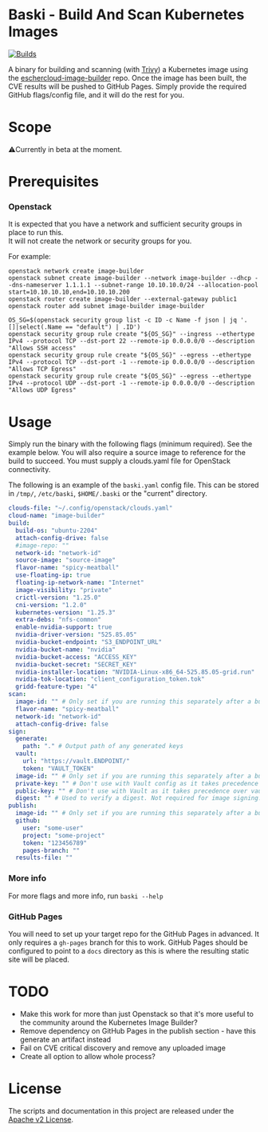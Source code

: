 # Baski - Build And Scan Kubernetes Images

[//]: # ([![Known Vulnerabilities]&#40;https://snyk.io/test/github/eschercloudai/baski/badge.svg&#41;]&#40;https://snyk.io/test/github/eschercloudai/baski&#41;)
[![Builds](https://github.com/eschercloudai/baski/actions/workflows/tag.yml/badge.svg)](https://github.com/eschercloudai/baski/actions)

A binary for building and scanning (with [Trivy](https://github.com/aquasecurity/trivy)) a Kubernetes image using
the [eschercloud-image-builder](https://github.com/eschercloudai/image-builder) repo.
Once the image has been built, the CVE results will be pushed to GitHub Pages. Simply provide the required GitHub
flags/config file, and it will do the rest for you.

# Scope

⚠️Currently in beta at the moment.

# Prerequisites

### Openstack

It is expected that you have a network and sufficient security groups in place to run this.<br>
It will not create the network or security groups for you.

For example:

```
openstack network create image-builder
openstack subnet create image-builder --network image-builder --dhcp --dns-nameserver 1.1.1.1 --subnet-range 10.10.10.0/24 --allocation-pool start=10.10.10.10,end=10.10.10.200
openstack router create image-builder --external-gateway public1
openstack router add subnet image-builder image-builder

OS_SG=$(openstack security group list -c ID -c Name -f json | jq '.[]|select(.Name == "default") | .ID')
openstack security group rule create "${OS_SG}" --ingress --ethertype IPv4 --protocol TCP --dst-port 22 --remote-ip 0.0.0.0/0 --description "Allows SSH access"
openstack security group rule create "${OS_SG}" --egress --ethertype IPv4 --protocol TCP --dst-port -1 --remote-ip 0.0.0.0/0 --description "Allows TCP Egress"
openstack security group rule create "${OS_SG}" --egress --ethertype IPv4 --protocol UDP --dst-port -1 --remote-ip 0.0.0.0/0 --description "Allows UDP Egress"
```

# Usage
Simply run the binary with the following flags (minimum required). See the example below.
You will also require a source image to reference for the build to succeed.
You must supply a clouds.yaml file for OpenStack connectivity.

The following is an example of the `baski.yaml` config file. This can be stored in `/tmp/`, `/etc/baski`, `$HOME/.baski` or the "current" directory.
```yaml
clouds-file: "~/.config/openstack/clouds.yaml"
cloud-name: "image-builder"
build:
  build-os: "ubuntu-2204"
  attach-config-drive: false
  #image-repo: ""
  network-id: "network-id"
  source-image: "source-image"
  flavor-name: "spicy-meatball"
  use-floating-ip: true
  floating-ip-network-name: "Internet"
  image-visibility: "private"
  crictl-version: "1.25.0"
  cni-version: "1.2.0"
  kubernetes-version: "1.25.3"
  extra-debs: "nfs-common"
  enable-nvidia-support: true
  nvidia-driver-version: "525.85.05"
  nvidia-bucket-endpoint: "S3_ENDPOINT_URL"
  nvidia-bucket-name: "nvidia"
  nvidia-bucket-access: "ACCESS_KEY"
  nvidia-bucket-secret: "SECRET_KEY"
  nvidia-installer-location: "NVIDIA-Linux-x86_64-525.85.05-grid.run"
  nvidia-tok-location: "client_configuration_token.tok"
  gridd-feature-type: "4"
scan:
  image-id: "" # Only set if you are running this separately after a build has been performed
  flavor-name: "spicy-meatball"
  network-id: "network-id"
  attach-config-drive: false
sign:
  generate:
    path: "." # Output path of any generated keys 
  vault:
    url: "https://vault.ENDPOINT/"
    token: "VAULT_TOKEN"
  image-id: "" # Only set if you are running this separately after a build has been performed
  private-key: "" # Don't use with Vault config as it takes precedence over vault.
  public-key: "" # Don't use with Vault as it takes precedence over vault.
  digest: "" # Used to verify a digest. Not required for image signing.
publish:
  image-id: "" # Only set if you are running this separately after a build has been performed
  github:
    user: "some-user"
    project: "some-project"
    token: "123456789"
    pages-branch: ""
  results-file: ""

```

### More info

For more flags and more info, run `baski --help`

### GitHub Pages

You will need to set up your target repo for the GitHub Pages in advanced.
It only requires a `gh-pages` branch for this to work.
GitHub Pages should be configured to point to a `docs` directory as this is where the resulting static site will be
placed.

# TODO
* Make this work for more than just Openstack so that it's more useful to the community around the Kubernetes Image Builder?
* Remove dependency on GitHub Pages in the publish section - have this generate an artifact instead
* Fail on CVE critical discovery and remove any uploaded image
* Create all option to allow whole process?

# License

The scripts and documentation in this project are released under the [Apache v2 License](LICENSE).

